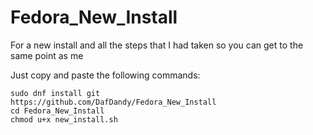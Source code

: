 # Fedora_New_Install

For a new install and all the steps that I had taken so you can get to the same point as me

Just copy and paste the following commands:


	sudo dnf install git
	https://github.com/DafDandy/Fedora_New_Install
	cd Fedora_New_Install
	chmod u+x new_install.sh
